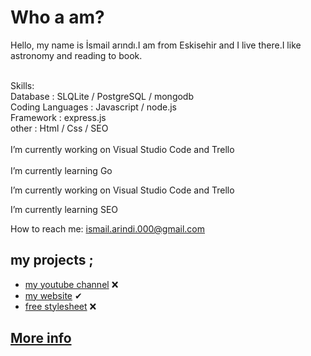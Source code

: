 # Who a am?
Hello, my name is İsmail arındı.I am from Eskisehir and I live there.I like astronomy and reading to book. <br> <br>

Skills: <br>
Database : SLQLite / PostgreSQL / mongodb  <br>
Coding Languages :  Javascript  / node.js <br>
Framework :   express.js  <br>
other : Html / Css / SEO 
<br><br>
I’m currently working on Visual Studio Code and Trello
<br><br>
I’m currently learning Go

I’m currently working on Visual Studio Code and Trello 

I’m currently learning SEO 

How to reach me: <a class="black" href="mailto:ismail.arindi.000@gmail.com"> ismail.arindi.000@gmail.com</a> <br>
## my projects ;
* [my youtube channel](https://www.youtube.com/channel/UCZE_7lj7QB7sVbH9zqcPPog) ❌
* [my website](http://duvarwebsite.herokuapp.com) ✔
* [free stylesheet](https://stylesheetfree.herokuapp.com) ❌

## [More info](https://duvar000.github.io/more-info/)


